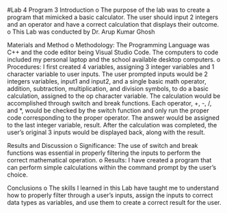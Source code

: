 #Lab 4 Program 3
Introduction
o	The purpose of the lab was to create a program that mimicked a basic calculator. The user should input 2 integers and an operator and have a correct calculation that displays their outcome.
o	This Lab was conducted by Dr. Arup Kumar Ghosh

Materials and Method 
o	Methodology: 
    The Programming Language was C++ and the code editor being Visual Studio Code. The computers to code included my personal laptop and the school available desktop computers.
o	Procedures:
    I first created 4 variables, assigning 3 integer variables and 1 character variable to user inputs.
    The user prompted inputs would be 2 integers variables, input1 and input2, and a single basic math operator, addition, subtraction, multiplication, and division symbols,   to do a basic calculation, assigned to the op character variable. 
    The calculation would be accomplished through switch and break functions. Each operator, +, -, /, and *, would be checked by the switch function and only run the proper code corresponding to the proper operator. The answer would be assigned to the last integer variable, result.
    After the calculation was completed, the user’s original 3 inputs would be displayed back, along with the result.

Results and Discussion
o	Significance: 
    The use of switch and break functions was essential in properly filtering the inputs to perform the correct mathematical operation.
o	Results:
    I have created a program that can perform simple calculations within the command prompt by the user’s choice.

Conclusions
o	The skills I learned in this Lab have taught me to understand how to properly filter through a user’s inputs, assign the inputs to correct data types as variables, and use them to create a correct result for the user.
